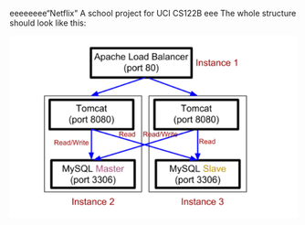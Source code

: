 eeeeeeee“Netflix"
A school project for UCI CS122B
eee
The whole structure should look like this:

![image](https://github.com/cxk123/-Netflix-CS122B/blob/master/images/struture.PNG)

